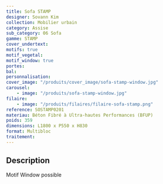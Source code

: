 ```yaml
---
title: Sofa STAMP
designer: Sovann Kim
collection: Mobilier urbain
category: Assise
sub_category: 06 Sofa
gamme: STAMP
cover_undertext:
motifs: true
motif_vegetal:
motif_window: true
portes:
bal:
personnalisation:
cover_image: "/produits/cover_image/sofa-stamp-window.jpg"
carousel:
    - image: "/produits/sofa-stamp-window.jpg"
filaire:
    - image: "/produits/filaires/filaire-sofa-stamp.png"
reference: SOSTAMP0201
materiau: Béton Fibré à Ultra-hautes Performances (BFUP)
poids: 359
dimensions: L1800 x P550 x H830
format: Multibloc
traitement:
---
```


## Description

Motif Window possible

